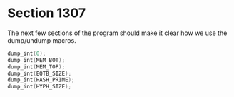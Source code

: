 # Section 1307

The next few sections of the program should make it clear how we use the
dump/undump macros.

```c << Dump constants for consistency check >>=
dump_int(0);
dump_int(MEM_BOT);
dump_int(MEM_TOP);
dump_int(EQTB_SIZE);
dump_int(HASH_PRIME);
dump_int(HYPH_SIZE);
```
